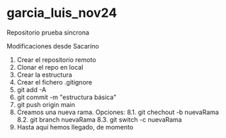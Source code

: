 # garcia_luis_nov24
Repositorio prueba síncrona

Modificaciones desde Sacarino

1. Crear el repositorio remoto
2. Clonar el repo en local
3. Crear la estructura
4. Crear el fichero .gitignore
5. git add -A
6. git commit -m "estructura básica"
7. git push origin main
8. Creamos una nueva rama. Opciones:
    8.1. git chechout -b nuevaRama
    8.2. git branch nuevaRama
    8.3. git switch -c nuevaRama
9. Hasta aquí hemos llegado, de momento
